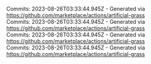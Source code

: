 Commits: 2023-08-26T03:33:44.945Z - Generated via https://github.com/marketplace/actions/artificial-grass
<br>
Commits: 2023-08-26T03:33:44.945Z - Generated via https://github.com/marketplace/actions/artificial-grass
<br>
Commits: 2023-08-26T03:33:44.945Z - Generated via https://github.com/marketplace/actions/artificial-grass
<br>
Commits: 2023-08-26T03:33:44.945Z - Generated via https://github.com/marketplace/actions/artificial-grass
<br>
